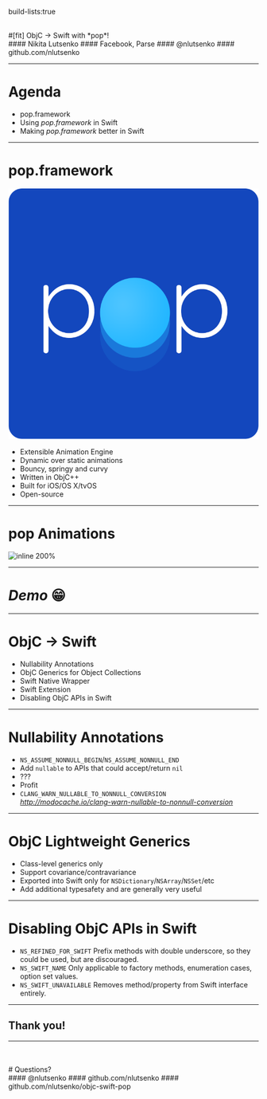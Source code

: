 build-lists:true

<br>
#[fit] ObjC -> Swift with *pop*!
<br>
#### Nikita Lutsenko
#### Facebook, Parse
#### @nlutsenko
#### github.com/nlutsenko

---

# Agenda

- pop.framework
- Using *pop.framework* in Swift
- Making *pop.framework* better in Swift

---

# pop.framework

![right](Resources/pop.png)

- Extensible Animation Engine
- Dynamic over static animations
- Bouncy, springy and curvy
- Written in ObjC++
- Built for iOS/OS X/tvOS
- Open-source

---

# pop Animations

![inline 200%](https://scontent-sea1-1.xx.fbcdn.net/hphotos-xfp1/t39.2365-6/851540_437493753062351_904305076_n.png)

---

# *Demo* 😁

---

# ObjC -> Swift

- Nullability Annotations
- ObjC Generics for Object Collections
- Swift Native Wrapper
- Swift Extension
- Disabling ObjC APIs in Swift

---

# Nullability Annotations

- `NS_ASSUME_NONNULL_BEGIN`/`NS_ASSUME_NONNULL_END`
- Add `nullable` to APIs that could accept/return `nil`
- ???
- Profit
- `CLANG_WARN_NULLABLE_TO_NONNULL_CONVERSION`
*http://modocache.io/clang-warn-nullable-to-nonnull-conversion*

---

# ObjC Lightweight Generics

- Class-level generics only
- Support covariance/contravariance
- Exported into Swift only for `NSDictionary`/`NSArray`/`NSSet`/etc
- Add additional typesafety and are generally very useful

---

# Disabling ObjC APIs in Swift

- `NS_REFINED_FOR_SWIFT`
Prefix methods with double underscore, so they could be used, but are discouraged.
- `NS_SWIFT_NAME`
Only applicable to factory methods, enumeration cases, option set values.
- `NS_SWIFT_UNAVAILABLE`
Removes method/property from Swift interface entirely.

---

## Thank you!

---

<br>
<br>
# Questions?
<br>
#### @nlutsenko
#### github.com/nlutsenko
#### github.com/nlutsenko/objc-swift-pop
